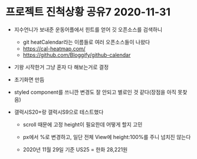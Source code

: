 # 프로젝트 진척상황 공유7 2020-11-31

- 지수언니가 보내준 운동어플에서 힌트를 얻어 깃 오픈소스를 검색하니
  - git heatCalendar라는 이름들로 여러 오픈소스들이 나왔다
  - https://cal-heatmap.com/
  - https://github.com/Bloggify/github-calendar
- 기왕 시작한거 그냥 혼자 다 해보는거로 결정

- 초기화면 만듬
- styled component를 쓰니깐 변경도 잘 안되고 별로인 것 같다(장점을 아직 못찾음)
- 갤럭시S20+랑 갤럭시S9으로 테스트했다
  - scroll 때문에 고정 height이 필요한데 어떻게 할지 고민
  - px에서 %로 변경하고, 일단 전체 View에 height:100%를 주니 넘치진 않는다

  - 2020년 11월 29일 기준 US25 = 한화 28,221원